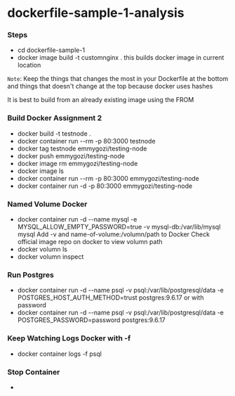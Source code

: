 # dockerfile-sample-1-analysis

### Steps
- cd dockerfile-sample-1
- docker image build -t customnginx .
this builds docker image in current location

`Note`: Keep the things that changes the most in your Dockerfile at the bottom and 
things that doesn't change at the top because docker uses hashes

It is best to build from an already existing image using the FROM

### Build Docker Assignment 2
- docker build -t testnode .
- docker container run --rm -p 80:3000 testnode
- docker tag testnode emmygozi/testing-node
- docker push emmygozi/testing-node
- docker image rm emmygozi/testing-node
- docker image ls
- docker container run --rm -p 80:3000 emmygozi/testing-node
- docker container run -d -p 80:3000 emmygozi/testing-node

### Named Volume Docker
- docker container run -d --name mysql -e MYSQL_ALLOW_EMPTY_PASSWORD=true -v mysql-db:/var/lib/mysql mysql
Add -v and name-of-volume:/volumn/path to Docker
Check official image repo on docker to view volumn path
- docker volumn ls
- docker volumn inspect

### Run Postgres
- docker container run -d --name psql -v psql:/var/lib/postgresql/data -e POSTGRES_HOST_AUTH_METHOD=trust postgres:9.6.17
or with password
- docker container run -d --name psql -v psql:/var/lib/postgresql/data -e POSTGRES_PASSWORD=password postgres:9.6.17

### Keep Watching Logs Docker with -f
- docker container logs -f psql

### Stop Container
- 
